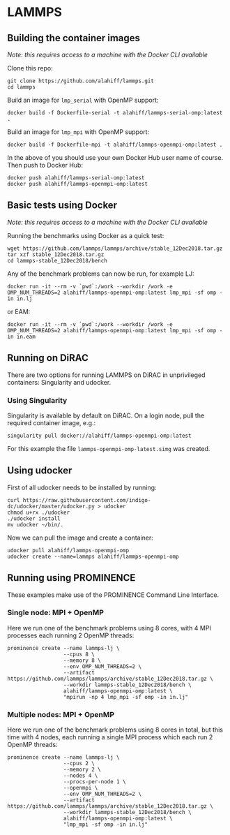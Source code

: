 # LAMMPS

## Building the container images
_Note: this requires access to a machine with the Docker CLI available_

Clone this repo:
```
git clone https://github.com/alahiff/lammps.git
cd lammps
```
Build an image for `lmp_serial` with OpenMP support:
```
docker build -f Dockerfile-serial -t alahiff/lammps-serial-omp:latest .
```
Build an image for `lmp_mpi` with OpenMP support:
```
docker build -f Dockerfile-mpi -t alahiff/lammps-openmpi-omp:latest .
```
In the above of you should use your own Docker Hub user name of course. Then push to Docker Hub:
```
docker push alahiff/lammps-serial-omp:latest
docker push alahiff/lammps-openmpi-omp:latest
```

## Basic tests using Docker
_Note: this requires access to a machine with the Docker CLI available_

Running the benchmarks using Docker as a quick test:
```
wget https://github.com/lammps/lammps/archive/stable_12Dec2018.tar.gz
tar xzf stable_12Dec2018.tar.gz
cd lammps-stable_12Dec2018/bench
```
Any of the benchmark problems can now be run, for example LJ:
```
docker run -it --rm -v `pwd`:/work --workdir /work -e OMP_NUM_THREADS=2 alahiff/lammps-openmpi-omp:latest lmp_mpi -sf omp -in in.lj
```
or EAM:
```
docker run -it --rm -v `pwd`:/work --workdir /work -e OMP_NUM_THREADS=2 alahiff/lammps-openmpi-omp:latest lmp_mpi -sf omp -in in.eam
```

## Running on DiRAC
There are two options for running LAMMPS on DiRAC in unprivileged containers: Singularity and udocker.

### Using Singularity
Singularity is available by default on DiRAC. On a login node, pull the required container image, e.g.:
```
singularity pull docker://alahiff/lammps-openmpi-omp:latest
```
For this example the file `lammps-openmpi-omp-latest.simg` was created.

## Using udocker
First of all udocker needs to be installed by running:
```
curl https://raw.githubusercontent.com/indigo-dc/udocker/master/udocker.py > udocker
chmod u+rx ./udocker
./udocker install
mv udocker ~/bin/.
```
Now we can pull the image and create a container:
```
udocker pull alahiff/lammps-openmpi-omp 
udocker create --name=lammps alahiff/lammps-openmpi-omp
```

## Running using PROMINENCE
These examples make use of the PROMINENCE Command Line Interface.

### Single node: MPI + OpenMP
Here we run one of the benchmark problems using 8 cores, with 4 MPI processes each running 2 OpenMP threads:
```
prominence create --name lammps-lj \
                  --cpus 8 \
                  --memory 8 \
                  --env OMP_NUM_THREADS=2 \
                  --artifact https://github.com/lammps/lammps/archive/stable_12Dec2018.tar.gz \
                  --workdir lammps-stable_12Dec2018/bench \
                  alahiff/lammps-openmpi-omp:latest \
                  "mpirun -np 4 lmp_mpi -sf omp -in in.lj"
```

### Multiple nodes: MPI + OpenMP
Here we run one of the benchmark problems using 8 cores in total, but this time with 4 nodes, each running a single MPI process which each run 2 OpenMP threads:
```
prominence create --name lammps-lj \
                  --cpus 2 \
                  --memory 2 \
                  --nodes 4 \
                  --procs-per-node 1 \
                  --openmpi \   
                  --env OMP_NUM_THREADS=2 \
                  --artifact https://github.com/lammps/lammps/archive/stable_12Dec2018.tar.gz \
                  --workdir lammps-stable_12Dec2018/bench \
                  alahiff/lammps-openmpi-omp:latest \
                  "lmp_mpi -sf omp -in in.lj"
```
